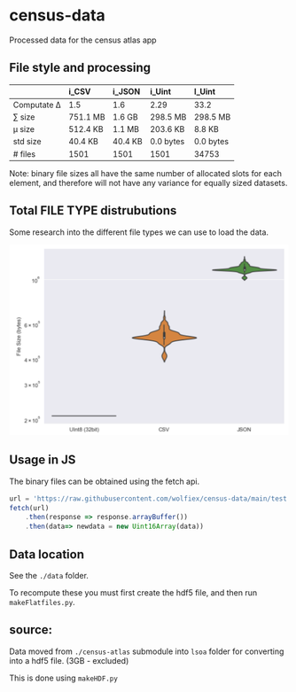 # census-data
Processed data for the census atlas app

## File style and processing 

|             | i_CSV    | i_JSON   | i_Uint    | l_Uint    |
|:------------|:---------|:---------|:----------|:----------|
| Computate ∆ | 1.5      | 1.6      | 2.29      | 33.2      |
| ∑ size      | 751.1 MB | 1.6 GB   | 298.5 MB  | 298.5 MB  |
| µ size      | 512.4 KB | 1.1 MB   | 203.6 KB  | 8.8 KB    |
| std size    | 40.4 KB  | 40.4 KB  | 0.0 bytes | 0.0 bytes |
| # files     | 1501     | 1501     | 1501      | 34753     |

Note: binary file sizes all have the same number of allocated slots for each element, and therefore will not have any variance for equally sized datasets. 


## Total FILE TYPE distrubutions 
Some research into the different file types we can use to load the data. 

<img src='./ft.png'>



## Usage in JS
The binary files can be obtained using the fetch api. 
```js
url = 'https://raw.githubusercontent.com/wolfiex/census-data/main/test.buffer'
fetch(url)
    .then(response => response.arrayBuffer())
    .then(data=> newdata = new Uint16Array(data))
```




## Data location
See the `./data` folder.

To recompute these you must first create the hdf5 file, and then run `makeFlatfiles.py`.


## source: 
Data moved from `./census-atlas` submodule into `lsoa` folder for converting into a hdf5 file. (3GB - excluded)

This is done using `makeHDF.py`



